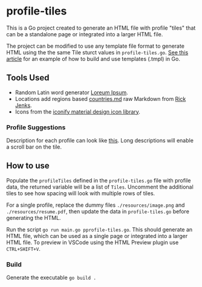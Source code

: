 # profile-tiles

This is a Go project created to generate an HTML file with profile "tiles" that can be a standalone page or integrated into a larger HTML file.

The project can be modified to use any template file format to generate HTML using the the same Tile sturct values in `profile-tiles.go`. [See this article](https://www.digitalocean.com/community/tutorials/how-to-use-templates-in-go) for an example of how to build and use templates (.tmpl) in Go.

## Tools Used

 - Random Latin word generator [Loreum Ipsum](https://www.lipsum.com/).
 - Locations add regions based [countries.md](https://gist.githubusercontent.com/richjenks/15b75f1960bc3321e295/raw/e9b473faed0c7512d6720d71d485b662cd743d25/countries.md) raw Markdown from [Rick Jenks](https://gist.github.com/richjenks/15b75f1960bc3321e295).
 - Icons from the [iconify material design icon library](https://icon-sets.iconify.design/mdi/).

### Profile Suggestions

Description for each profile can look like [this](https://sg.indeed.com/career-advice/interviewing/describe-yourself-in-one-sentence). Long descriptions will enable a scroll bar on the tile.

## How to use

Populate the `profileTiles` defined in the `profile-tiles.go` file with profile data, the returned variable will be a list of `Tiles`. Uncomment the additional tiles to see how spacing will look with multiple rows of tiles.

For a single profile, replace the dummy files `./resources/image.png` and `./resources/resume.pdf`, then update the data in `profile-tiles.go` before generating the HTML.

Run the script `go run main.go pprofile-tiles.go`. This should generate an HTML file, which can be used as a single page or integrated into a larger HTML file. To preview in VSCode using the HTML Preview plugin use `CTRL+SHIFT+V`.

### Build

Generate the executable `go build .`